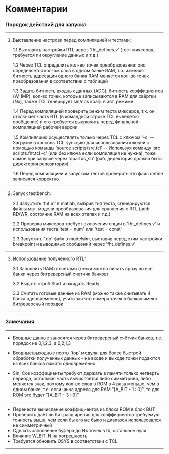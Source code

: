 # Комментарии #

### Порядок действий для запуска ###

***

1. Выставление настроек перед компиляцией и тестами:

	1.1 Выставить настройки RTL через 'fht_defines.v' (тест миксеров, требуется ли округление данных и т.д.)

	1.2 Через TCL определить кол-во точек преобразования: оно определяется кол-ом слов в одном банке RAM, 
		т.о. изменяя битность адресации одного банка RAM меняется кол-во точек преобразования в соответствии с таблицей

	1.3 Задать битность входных данных (ADC), битность коэффициентов (W, IMP), кол-во точек, которые записываются в RAM для свёртки (Nx), также TCL генерирует sin/cos коэф. в авт. режиме

	1.4 Перед компиляцией проверить режим теста миксеров, т.к. он отключает часть RTL (в командной строке TCL выведется сообщение) и 
		его требуется выключить перед финальной компиляцией рабочей версии

	1.5 Компиляцию осуществлять только через TCL с ключом '-c'
		-- Загрузив в консоль TCL функцию для использования ключей с помощью команды 'source scripts/src.tcl'
		-- Используя команду 'src scripts.fht.tcl -c' (или без ключа если компиляция не нужна), тоже самое при запуске через 'quartus_sh' (раб. директория должна быть директория репозитория)

	1.6 Перед компиляцией и запуском тестов проверить что файл define записался корректно

***

2. Запуск testbench:

	2.1 Запустить 'fht.m' в matlab, выбрав тип теста, сгенерируются файлы мат. модели преобразования для сравнения с RTL (addr RD/WR, состояние RAM на всех этапах и т.д.)

	2.2 Проверка миксеров требует включения опции в 'fht_defines.v' и использования теста 'test = num' или 'test = const'

	2.3 Запустить '.do' файл в modelsim, выставив перед этим настройки breakpoint и выводимых сообщений через 'fht_defines.v'

***

3. Использование полученного RTL:

	3.1 Заполнить RAM отсчетами (точки можно писать сразу во все банки через битреверсный счетчик банков)

	3.2 Выдать строб Start и ожидать Ready

	3.3 Считать готовые данные из RAM (можно также считывать 4 банка одновременно), учитывая что номера точек в банках имеют битреверсный порядок

***

### Замечания ###

***

* Входные данные заносятся через битреверсный счётчик банков, т.е. порядок не 0,1,2,3, а 0,2,1,3

* Входные/выходные порты 'top' модуля:
для более быстрой обработки полученных данных - на входе и выходе точки подаются из всех банков памяти одновременно

* Sin, Cos коэффициенты требуют держать в памяти только четверть периода, остальная часть вычисляется либо симметрией,
либо меняется знак, поэтому кол-во слов в ROM в 4 раза меньше, чем в одном банке, т.е. если шина адреса для RAM
"[A_BIT - 1 : 0]", то для ROM это будет "[A_BIT - 3 : 0]"

***

* Перенести вычисление коэффициентов из блока ROM в блок BUT
* Проверить даёт ли бит расширения для коэффициентов требуемую точность выше, чем если бы его не было и диапазон использовался не симметричный
* Сделать заполнение буфера до Nx точек в tb, остальное нули
* Влияние W_BIT, N на погрешность
* Требуется обновить QSYS в соответствии с TCL

***